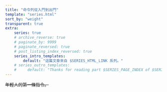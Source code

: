 ```yaml
---
title: "命令列從入門到出門"
template: "series.html"
sort_by: "weight"
transparent: true
extra: 
    series: true
    # archive_reverse: true
    # paginate_by: 9999
    # paginate_reversed: true
    # post_listing_index_reversed: true
    series_intro_templates:
        default: "這篇文章來自 $SERIES_HTML_LINK 系列。"
    # series_outro_templates:
    #     default: "Thanks for reading part $SERIES_PAGE_INDEX of $SERIES_HTML_LINK!"
---
```


<del>年輕人的第一條指令。</del>
